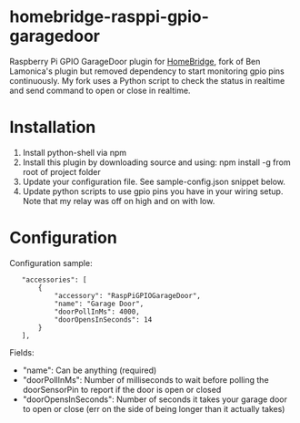 # homebridge-rasppi-gpio-garagedoor
Raspberry Pi GPIO GarageDoor plugin for [HomeBridge](https://github.com/nfarina/homebridge), fork of Ben Lamonica's plugin but removed dependency to start monitoring gpio pins continuously. My fork uses a Python script to check the status in realtime and send command to open or close in realtime.

# Installation

  1. Install python-shell via npm
  2. Install this plugin by downloading source and using: npm install -g from root of project folder
  3. Update your configuration file. See sample-config.json snippet below.
  4. Update python scripts to use gpio pins you have in your wiring setup. Note that my relay was off on high and on  with low.
  
# Configuration

Configuration sample:

 ```
    "accessories": [
        {
            "accessory": "RaspPiGPIOGarageDoor",
            "name": "Garage Door",
            "doorPollInMs": 4000,
            "doorOpensInSeconds": 14
        }
    ],
```

Fields:

* "name": Can be anything (required)
* "doorPollInMs": Number of milliseconds to wait before polling the doorSensorPin to report if the door is open or closed
* "doorOpensInSeconds": Number of seconds it takes your garage door to open or close (err on the side of being longer than it actually takes)
